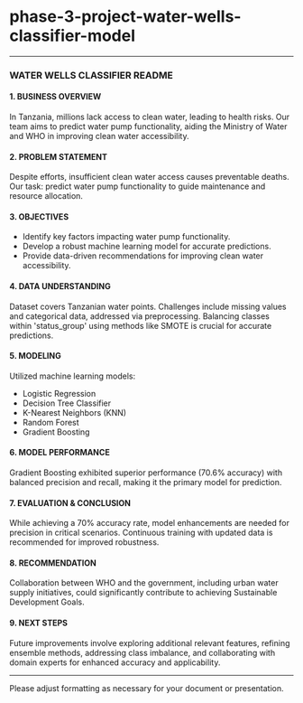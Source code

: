 # phase-3-project-water-wells-classifier-model

---

### WATER WELLS CLASSIFIER README

#### 1. BUSINESS OVERVIEW
In Tanzania, millions lack access to clean water, leading to health risks. Our team aims to predict water pump functionality, aiding the Ministry of Water and WHO in improving clean water accessibility.

#### 2. PROBLEM STATEMENT
Despite efforts, insufficient clean water access causes preventable deaths. Our task: predict water pump functionality to guide maintenance and resource allocation.

#### 3. OBJECTIVES
- Identify key factors impacting water pump functionality.
- Develop a robust machine learning model for accurate predictions.
- Provide data-driven recommendations for improving clean water accessibility.

#### 4. DATA UNDERSTANDING
Dataset covers Tanzanian water points. Challenges include missing values and categorical data, addressed via preprocessing. Balancing classes within 'status_group' using methods like SMOTE is crucial for accurate predictions.

#### 5. MODELING
Utilized machine learning models:
- Logistic Regression
- Decision Tree Classifier
- K-Nearest Neighbors (KNN)
- Random Forest
- Gradient Boosting

#### 6. MODEL PERFORMANCE
Gradient Boosting exhibited superior performance (70.6% accuracy) with balanced precision and recall, making it the primary model for prediction.

#### 7. EVALUATION & CONCLUSION
While achieving a 70% accuracy rate, model enhancements are needed for precision in critical scenarios. Continuous training with updated data is recommended for improved robustness.

#### 8. RECOMMENDATION
Collaboration between WHO and the government, including urban water supply initiatives, could significantly contribute to achieving Sustainable Development Goals.

#### 9. NEXT STEPS
Future improvements involve exploring additional relevant features, refining ensemble methods, addressing class imbalance, and collaborating with domain experts for enhanced accuracy and applicability.
  
---
  
Please adjust formatting as necessary for your document or presentation.
